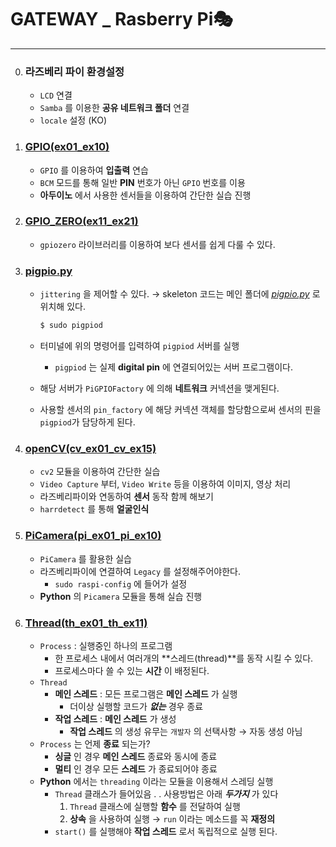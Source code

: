 # GATEWAY _ Rasberry Pi🎭
---
0. ### 라즈베리 파이 환경설정
	- `LCD` 연결
    - `Samba` 를 이용한 **공유 네트워크 폴더** 연결
    - `locale` 설정 (KO)

1. ### [GPIO(ex01_ex10)](./GPIO(ex01_ex10)/)
	- `GPIO` 를 이용하여 **입출력** 연습
    - `BCM` 모드를 통해 일반 **PIN** 번호가 아닌 `GPIO` 번호를 이용
    - **아두이노** 에서 사용한 센서들을 이용하여 간단한 실습 진행
2. ### [GPIO_ZERO(ex11_ex21)](./GPIO_ZERO(ex11_ex21))
    - `gpiozero` 라이브러리를 이용하여 보다 센서를 쉽게 다룰 수 있다.
3. ### [pigpio.py](./pigpio.py)
    - `jittering` 을 제어할 수 있다. → skeleton 코드는 메인 폴더에 *[pigpio.py](./pigpio.py)* 로 위치해 있다.
    
        ``` java
        $ sudo pigpiod
        ```
    - 터미널에 위의 명령어를 입력하여 `pigpiod` 서버를 실행
        - `pigpiod` 는 실제 **digital pin** 에 연결되어있는 서버 프로그램이다.
    - 해당 서버가 `PiGPIOFactory` 에 의해 **네트워크** 커넥션을 맺게된다.
    - 사용할 센서의 `pin_factory` 에 해당 커넥션 객체를 할당함으로써 센서의 핀을  `pigpiod`가 담당하게 된다.
4. ### [openCV(cv_ex01_cv_ex15)](./openCV(cv_ex01_cv_ex15)/)
    - `cv2`  모듈을 이용하여 간단한 실습
    - `Video Capture` 부터, `Video Write` 등을 이용하여 이미지, 영상 처리
    - 라즈베리파이와 연동하여 **센서** 동작 함께 해보기
    - `harrdetect` 를 통해 **얼굴인식**
5. ### [PiCamera(pi_ex01_pi_ex10)](./PiCamera(pi_ex01_pi_ex10)/)
    - `PiCamera` 를 활용한 실습
    - 라즈베리파이에 연결하여 `Legacy` 를 설정해주어야한다.
        - `sudo raspi-config` 에 들어가 설정
    - **Python** 의 `Picamera` 모듈을 통해 실습 진행
6. ### [Thread(th_ex01_th_ex11)](./Thread(th_ex01_th_ex11)/)
    - `Process` : 실행중인 하나의 프로그램
        - 한 프로세스 내에서 여러개의 **스레드(thread)**를 동작 시킬 수 있다.
        - 프로세스마다 쓸 수 있는 **시간** 이 배정된다.
    - `Thread`
        - **메인 스레드** : 모든 프로그램은 **메인 스레드** 가 실행
            - 더이상 실행할 코드가 _**없는**_ 경우 종료
        - **작업 스레드** : **메인 스레드** 가 생성
            - **작업 스레드** 의 생성 유무는 `개발자` 의 선택사항 → 자동 생성 아님
    - `Process` 는 언제 **종료** 되는가?
        - **싱글** 인 경우 **메인 스레드** 종료와 동시에 종료
        - **멀티** 인 경우 모든 **스레드** 가 종료되어야 종료
    - **Python** 에서는 `threading` 이라는 모듈을 이용해서 스레딩 실행
        - `Thread` 클래스가 들어있음 . . 사용방법은 아래 _**두가지**_ 가 있다
            1. `Thread` 클래스에 실행할 **함수** 를 전달하여 실행
            2.  **상속** 을 사용하여 실행 → `run` 이라는 메소드를 꼭 **재정의** 
        * `start()` 를 실행해야 **작업 스레드** 로서 독립적으로 실행 된다.
